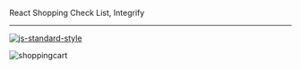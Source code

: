 React Shopping Check List, Integrify
____________________________________________________

[![js-standard-style](https://cdn.rawgit.com/feross/standard/master/badge.svg)](http://standardjs.com)



![shoppingcart](https://user-images.githubusercontent.com/2385925/34873781-2768f98c-f79f-11e7-8414-9add41b071ea.png)
